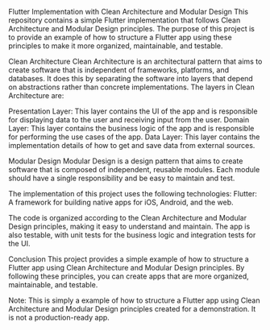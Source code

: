 Flutter Implementation with Clean Architecture and Modular Design
This repository contains a simple Flutter implementation that follows Clean Architecture and Modular Design principles. The purpose of this project is to provide an example of how to structure a Flutter app using these principles to make it more organized, maintainable, and testable.

Clean Architecture
Clean Architecture is an architectural pattern that aims to create software that is independent of frameworks, platforms, and databases. It does this by separating the software into layers that depend on abstractions rather than concrete implementations. The layers in Clean Architecture are:

Presentation Layer: This layer contains the UI of the app and is responsible for displaying data to the user and receiving input from the user.
Domain Layer: This layer contains the business logic of the app and is responsible for performing the use cases of the app.
Data Layer: This layer contains the implementation details of how to get and save data from external sources.

Modular Design
Modular Design is a design pattern that aims to create software that is composed of independent, reusable modules. Each module should have a single responsibility and be easy to maintain and test.

The implementation of this project uses the following technologies:
Flutter: A framework for building native apps for iOS, Android, and the web.

The code is organized according to the Clean Architecture and Modular Design principles, making it easy to understand and maintain. The app is also testable, with unit tests for the business logic and integration tests for the UI.

Conclusion
This project provides a simple example of how to structure a Flutter app using Clean Architecture and Modular Design principles. By following these principles, you can create apps that are more organized, maintainable, and testable.

Note: This is simply a example of how to structure a Flutter app using Clean Architecture and Modular Design principles created for a demonstration. It is not a production-ready app.